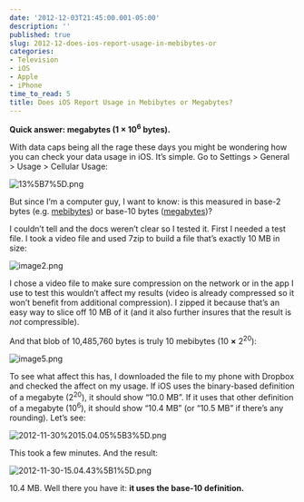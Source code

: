 ```yaml
---
date: '2012-12-03T21:45:00.001-05:00'
description: ''
published: true
slug: 2012-12-does-ios-report-usage-in-mebibytes-or
categories:
- Television
- iOS
- Apple
- iPhone
time_to_read: 5
title: Does iOS Report Usage in Mebibytes or Megabytes?
---
```



**Quick answer: megabytes (1 × 10<sup>6</sup> bytes).**

With data caps being all the rage these days you might be wondering how you can check your data usage in iOS. It’s simple. Go to Settings &gt; General &gt; Usage &gt; Cellular Usage:

![13%5B7%5D.png](13%5B7%5D.png)

But since I’m a computer guy, I want to know: is this measured in base-2 bytes (e.g. [mebibytes](http://en.wikipedia.org/wiki/Mebibyte)) or base-10 bytes ([megabytes](http://en.wikipedia.org/wiki/Megabyte))? 

I couldn’t tell and the docs weren’t clear so I tested it. First I needed a test file. I took a video file and used 7zip to build a file that’s exactly 10 MB in size:

![image2.png](image2.png)

I chose a video file to make sure compression on the network or in the app I use to test this wouldn’t affect my results (video is already compressed so it won’t benefit from additional compression). I zipped it because that’s an easy way to slice off 10 MB of it (and it also further insures that the result is *not* compressible).

And that blob of 10,485,760 bytes is truly 10 mebibytes (10 **×** 2<sup>20</sup>):

![image5.png](image5.png)

To see what affect this has, I downloaded the file to my phone with Dropbox and checked the affect on my usage. If iOS uses the binary-based definition of a megabyte (2<sup>20</sup>), it should show “10.0 MB”. If it uses that other definition of a megabyte (10<sup>6</sup>), it should show “10.4 MB” (or “10.5 MB” if there’s any rounding). Let’s see:  

![2012-11-30%2015.04.05%5B3%5D.png](2012-11-30%2015.04.05%5B3%5D.png)

This took a few minutes. And the result:  

![2012-11-30-15.04.43%5B1%5D.png](2012-11-30-15.04.43%5B1%5D.png)        

10.4 MB. Well there you have it: **it uses the base-10 definition.**